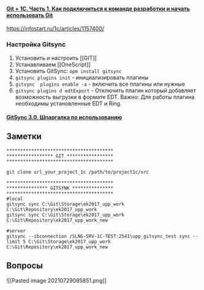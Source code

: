 


####	[Git + 1С. Часть 1. Как подключиться к команде разработки и начать использовать Git](https://infostart.ru/1c/articles/864097/)
https://infostart.ru/1c/articles/1157400/

### Настройка Gitsync
1.	Установить и настроить [[GIT]]
2.	Устанавливаем [[OneScript]]
3.	Установить GitSync: `opm install gitsync`
4.	`gitsync plugins init` - инициализировать плагины
5.	`gitsync  plugins enable -a` - включить все плагины или нужные
6.	`gitsync plugins d edtExport` - Отключить плагин который добавляет возможность выгрузки в формате EDT. Важно: Для работы плагина необходимы установленные EDT и Ring.

#### [GitSync 3.0. Шпаргалка по использованию](https://infostart.ru/1c/articles/1157400/)

## Заметки
```
***************************************
***************** GIT *****************
***************************************

git clone url_your_project_1c /path/to/project1c/src

***************************************
*************** GITSYNK ***************
***************************************
#local
gitsync sync C:\Git\Storage\ek2017_upp_work C:\Git\Repository\ek2017_upp_work
gitsync sync C:\Git\Storage\ek2017_upp_work C:\Git\Repository\ek2017_upp_work_new

#server
gitsync --ibconnection /SLNG-SRV-1C-TEST:2541\upp_gitsync_test sync --limit 5 C:\Git\Storage\ek2017_upp_work C:\Git\Repository\ek2017_upp_work_new
```

## Вопросы
![[Pasted image 20210729085851.png]]
